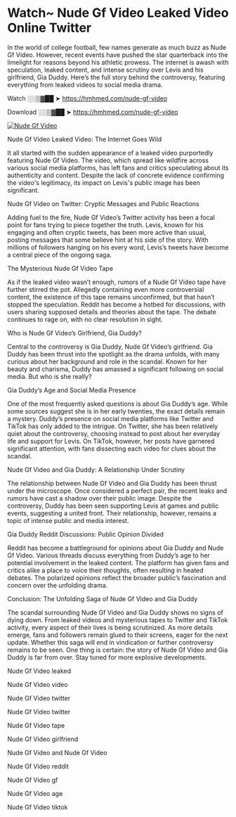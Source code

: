 # Watch~ Nude Gf Video Leaked Video Online Twitter

In the world of college football, few names generate as much buzz as Nude Gf Video. However, recent events have pushed the star quarterback into the limelight for reasons beyond his athletic prowess. The internet is awash with speculation, leaked content, and intense scrutiny over Levis and his girlfriend, Gia Duddy. Here’s the full story behind the controversy, featuring everything from leaked videos to social media drama.

Watch ░░▒▓██ ➤ https://hmhmed.com/nude-gf-video

Download ░░▒▓██ ➤ https://hmhmed.com/nude-gf-video

[![Nude Gf Video](https://i.imgur.com/dJHk4Zq.gif)](https://hmhmed.com/nude-gf-video)

Nude Gf Video Leaked Video: The Internet Goes Wild

It all started with the sudden appearance of a leaked video purportedly featuring Nude Gf Video. The video, which spread like wildfire across various social media platforms, has left fans and critics speculating about its authenticity and content. Despite the lack of concrete evidence confirming the video's legitimacy, its impact on Levis's public image has been significant.

Nude Gf Video on Twitter: Cryptic Messages and Public Reactions

Adding fuel to the fire, Nude Gf Video’s Twitter activity has been a focal point for fans trying to piece together the truth. Levis, known for his engaging and often cryptic tweets, has been more active than usual, posting messages that some believe hint at his side of the story. With millions of followers hanging on his every word, Levis’s tweets have become a central piece of the ongoing saga.

The Mysterious Nude Gf Video Tape

As if the leaked video wasn’t enough, rumors of a Nude Gf Video tape have further stirred the pot. Allegedly containing even more controversial content, the existence of this tape remains unconfirmed, but that hasn’t stopped the speculation. Reddit has become a hotbed for discussions, with users sharing supposed details and theories about the tape. The debate continues to rage on, with no clear resolution in sight.

Who is Nude Gf Video’s Girlfriend, Gia Duddy?

Central to the controversy is Gia Duddy, Nude Gf Video’s girlfriend. Gia Duddy has been thrust into the spotlight as the drama unfolds, with many curious about her background and role in the scandal. Known for her beauty and charisma, Duddy has amassed a significant following on social media. But who is she really?

Gia Duddy’s Age and Social Media Presence

One of the most frequently asked questions is about Gia Duddy’s age. While some sources suggest she is in her early twenties, the exact details remain a mystery. Duddy’s presence on social media platforms like Twitter and TikTok has only added to the intrigue. On Twitter, she has been relatively quiet about the controversy, choosing instead to post about her everyday life and support for Levis. On TikTok, however, her posts have garnered significant attention, with fans dissecting each video for clues about the scandal.

Nude Gf Video and Gia Duddy: A Relationship Under Scrutiny

The relationship between Nude Gf Video and Gia Duddy has been thrust under the microscope. Once considered a perfect pair, the recent leaks and rumors have cast a shadow over their public image. Despite the controversy, Duddy has been seen supporting Levis at games and public events, suggesting a united front. Their relationship, however, remains a topic of intense public and media interest.

Gia Duddy Reddit Discussions: Public Opinion Divided

Reddit has become a battleground for opinions about Gia Duddy and Nude Gf Video. Various threads discuss everything from Duddy’s age to her potential involvement in the leaked content. The platform has given fans and critics alike a place to voice their thoughts, often resulting in heated debates. The polarized opinions reflect the broader public’s fascination and concern over the unfolding drama.

Conclusion: The Unfolding Saga of Nude Gf Video and Gia Duddy

The scandal surrounding Nude Gf Video and Gia Duddy shows no signs of dying down. From leaked videos and mysterious tapes to Twitter and TikTok activity, every aspect of their lives is being scrutinized. As more details emerge, fans and followers remain glued to their screens, eager for the next update. Whether this saga will end in vindication or further controversy remains to be seen. One thing is certain: the story of Nude Gf Video and Gia Duddy is far from over. Stay tuned for more explosive developments.

Nude Gf Video leaked

Nude Gf Video video

Nude Gf Video twitter

Nude Gf Video twitter

Nude Gf Video tape

Nude Gf Video girlfriend

Nude Gf Video and Nude Gf Video

Nude Gf Video reddit

Nude Gf Video gf

Nude Gf Video age

Nude Gf Video tiktok